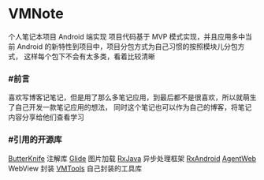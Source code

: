 VMNote
======

个人笔记本项目 Android 端实现
项目代码基于 MVP 模式实现，并且应用多中当前 Android 的新特性到项目中，项目分包方式为自己习惯的按照模块儿分包方式，
这样每个包下不会有太多类，看着比较清晰

### #前言
喜欢写博客记笔记，但是用了那么多笔记应用，到最后都不是很喜欢，所以就萌生了自己开发一款笔记应用的想法，
同时这个笔记也可以作为自己的博客，将笔记内容分享给他们查看学习



### #引用的开源库
[ButterKnife](https://github.com/JakeWharton/butterknife) 注解库
[Glide](https://github.com/bumptech/glide) 图片加载
[RxJava](https://github.com/ReactiveX/RxJava) 异步处理框架
[RxAndroid](https://github.com/ReactiveX/RxAndroid)
[AgentWeb](https://github.com/Justson/AgentWeb) WebView 封装
[VMTools](https://github.com/lzan13/VMLibrary) 自己封装的工具库
